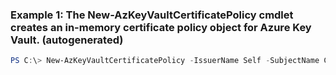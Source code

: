 ### Example 1: The New-AzKeyVaultCertificatePolicy cmdlet creates an in-memory certificate policy object for Azure Key Vault. (autogenerated)
```powershell
PS C:\> New-AzKeyVaultCertificatePolicy -IssuerName Self -SubjectName CN=contoso.com -ValidityInMonths 6
```

